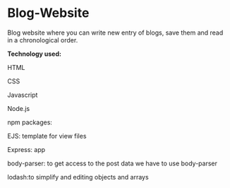 # Blog-Website

Blog website where you can write new entry of blogs, save them and read in a chronological order.

**Technology used:**

HTML

CSS

Javascript

Node.js

 
npm packages:

EJS:  template for view files

Express:  app 

body-parser: to get access to the post data we have to use body-parser

lodash:to simplify and editing objects and arrays 
